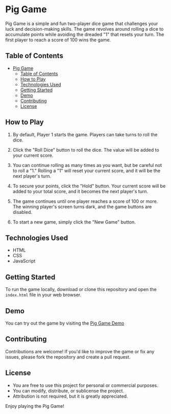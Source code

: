 # Pig Game

Pig Game is a simple and fun two-player dice game that challenges your luck and decision-making skills. The game revolves around rolling a dice to accumulate points while avoiding the dreaded "1" that resets your turn. The first player to reach a score of 100 wins the game.

## Table of Contents

- [Pig Game](#pig-game)
  - [Table of Contents](#table-of-contents)
  - [How to Play](#how-to-play)
  - [Technologies Used](#technologies-used)
  - [Getting Started](#getting-started)
  - [Demo](#demo)
  - [Contributing](#contributing)
  - [License](#license)

## How to Play

1. By default, Player 1 starts the game. Players can take turns to roll the dice.

2. Click the "Roll Dice" button to roll the dice. The value will be added to your current score.

3. You can continue rolling as many times as you want, but be careful not to roll a "1." Rolling a "1" will reset your current score, and it will be the next player's turn.

4. To secure your points, click the "Hold" button. Your current score will be added to your total score, and it becomes the next player's turn.

5. The game continues until one player reaches a score of 100 or more. The winning player's screen turns dark, and the game buttons are disabled.

6. To start a new game, simply click the "New Game" button.

## Technologies Used

- HTML
- CSS
- JavaScript

## Getting Started

To run the game locally, download or clone this repository and open the `index.html` file in your web browser.

## Demo

You can try out the game by visiting the [Pig Game Demo](https://pig-game-qvjvfube7-ranjits-projects.vercel.app/)

## Contributing

Contributions are welcome! If you'd like to improve the game or fix any issues, please fork the repository and create a pull request.

## License

- You are free to use this project for personal or commercial purposes.
- You can modify, distribute, or sublicense the project.
- Attribution is not required, but it is greatly appreciated.

Enjoy playing the Pig Game!

